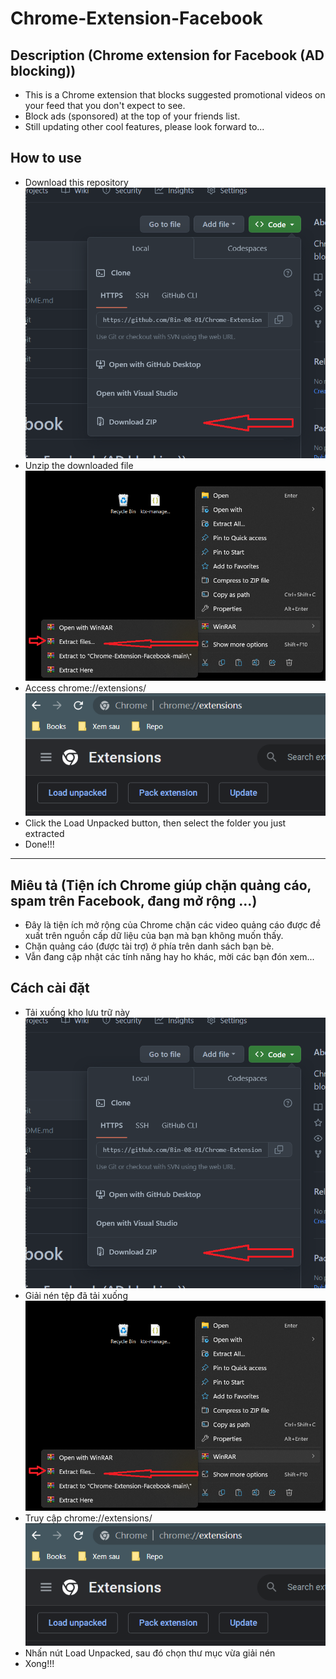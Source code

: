 # Chrome-Extension-Facebook
## Description (Chrome extension for Facebook (AD blocking))
- This is a Chrome extension that blocks suggested promotional videos on your feed that you don't expect to see.
- Block ads (sponsored) at the top of your friends list.
- Still updating other cool features, please look forward to...
## How to use
- Download this repository ![alt text](https://github.com/Bin-08-01/Chrome-Extension-Facebook/blob/main/picture/Picture1.png?raw=true)
- Unzip the downloaded file ![alt text](https://github.com/Bin-08-01/Chrome-Extension-Facebook/blob/main/picture/picture2.png?raw=true)
- Access chrome://extensions/ ![alt text](https://github.com/Bin-08-01/Chrome-Extension-Facebook/blob/main/picture/picture3.png?raw=true)
- Click the Load Unpacked button, then select the folder you just extracted 
- Done!!!
-----------------------------------------------------------------------------------------------------------------------------------------
## Miêu tả (Tiện ích Chrome giúp chặn quảng cáo, spam trên Facebook, đang mở rộng ...)
- Đây là tiện ích mở rộng của Chrome chặn các video quảng cáo được đề xuất trên nguồn cấp dữ liệu của bạn mà bạn không muốn thấy.
- Chặn quảng cáo (được tài trợ) ở phía trên danh sách bạn bè.
- Vẫn đang cập nhật các tính năng hay ho khác, mời các bạn đón xem...
## Cách cài đặt
- Tải xuống kho lưu trữ này![văn bản thay thế](https://github.com/Bin-08-01/Chrome-Extension-Facebook/blob/main/picture/Picture1.png?raw=true)
- Giải nén tệp đã tải xuống ![alt text](https://github.com/Bin-08-01/Chrome-Extension-Facebook/blob/main/picture/picture2.png?raw=true)
- Truy cập chrome://extensions/ ![alt text](https://github.com/Bin-08-01/Chrome-Extension-Facebook/blob/main/picture/picture3.png?raw=true)
- Nhấn nút Load Unpacked, sau đó chọn thư mục vừa giải nén
- Xong!!!
